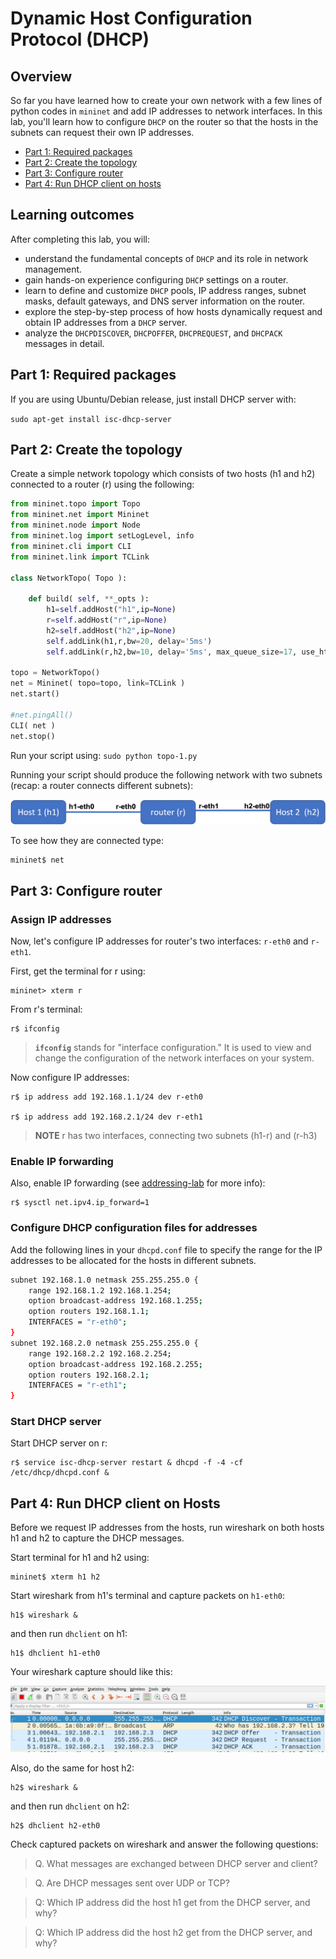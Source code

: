 # Dynamic Host Configuration Protocol (DHCP)

## Overview

So far you have learned how to create your own network with a few lines of python codes in `mininet` and add IP addresses to network interfaces. In this lab, you'll learn how to configure `DHCP` on the router so that the hosts in the subnets can request their own IP addresses. 


* [Part 1: Required packages](#part-1-required-packages)
* [Part 2: Create the topology](#part-2-create-the-topology)
* [Part 3: Configure router](#part-3-configure-router)
* [Part 4: Run DHCP client on hosts](#part-4-run-dhcp-client-on-hosts)



## Learning outcomes

After completing this lab, you will:

* understand the fundamental concepts of `DHCP` and its role in network management.
* gain hands-on experience configuring `DHCP` settings on a router.
* learn to define and customize `DHCP` pools, IP address ranges, subnet masks, default gateways, and DNS server information on the router.
* explore the step-by-step process of how hosts dynamically request and obtain IP addresses from a `DHCP` server.
* analyze the `DHCPDISCOVER`, `DHCPOFFER`, `DHCPREQUEST`, and `DHCPACK` messages in detail.



## Part 1: Required packages

If you are using Ubuntu/Debian release, just install DHCP server with:

`sudo apt-get install isc-dhcp-server`


## Part 2: Create the topology

Create a simple network topology which consists of two hosts (h1 and h2) connected to a router (r) using the following:

```python
from mininet.topo import Topo
from mininet.net import Mininet
from mininet.node import Node
from mininet.log import setLogLevel, info
from mininet.cli import CLI
from mininet.link import TCLink

class NetworkTopo( Topo ):

    def build( self, **_opts ):
        h1=self.addHost("h1",ip=None)
        r=self.addHost("r",ip=None)
        h2=self.addHost("h2",ip=None)
        self.addLink(h1,r,bw=20, delay='5ms')
        self.addLink(r,h2,bw=10, delay='5ms', max_queue_size=17, use_htb=True)

topo = NetworkTopo()
net = Mininet( topo=topo, link=TCLink )
net.start()

#net.pingAll()
CLI( net )
net.stop()

```

Run your script using: `sudo python topo-1.py`

Running your script should produce the following network with two subnets (recap: a router connects different subnets):

![A simple network topology](topo-1.png)

To see how they are connected type: 

```console 
mininet$ net
```

## Part 3: Configure router


### Assign IP addresses

Now, let's configure IP addresses for router's two interfaces: `r-eth0` and `r-eth1`. 

First, get the terminal for r using:

```console
mininet> xterm r
```

From r's terminal:

```console
r$ ifconfig
```

> **`ifconfig`** stands for "interface configuration." It is used to view and change the configuration of the network interfaces on your system.


Now configure IP addresses:

```console
r$ ip address add 192.168.1.1/24 dev r-eth0

r$ ip address add 192.168.2.1/24 dev r-eth1
```

> **NOTE** r has two interfaces, connecting two subnets (h1-r) and (r-h3)


### Enable IP forwarding


Also, enable IP forwarding (see [addressing-lab](https://github.com/safiqul/2410/blob/main/docs/addressing/addressing-forwarding-routing.md) for more info):

```console
r$ sysctl net.ipv4.ip_forward=1
```

### Configure DHCP configuration files for addresses

Add the following lines in your `dhcpd.conf` file to specify the range for the IP addresses to be allocated for the hosts in different subnets.

```sh
subnet 192.168.1.0 netmask 255.255.255.0 {
    range 192.168.1.2 192.168.1.254;
    option broadcast-address 192.168.1.255;
    option routers 192.168.1.1;
    INTERFACES = "r-eth0";
}
subnet 192.168.2.0 netmask 255.255.255.0 {
    range 192.168.2.2 192.168.2.254;
    option broadcast-address 192.168.2.255;
    option routers 192.168.2.1;
    INTERFACES = "r-eth1";
}
```

### Start DHCP server

Start DHCP server on r:

```console
r$ service isc-dhcp-server restart & dhcpd -f -4 -cf /etc/dhcp/dhcpd.conf &
```


## Part 4: Run DHCP client on Hosts

Before we request IP addresses from the hosts, run wireshark on both hosts h1 and h2 to capture
the DHCP messages. 

Start terminal for h1 and h2 using:

```console
mininet$ xterm h1 h2
```

Start wireshark from h1's terminal and capture packets on `h1-eth0`:

```console
h1$ wireshark &
```

and then run `dhclient` on h1:

```console
h1$ dhclient h1-eth0
```

Your wireshark capture should like this:

![Screenshot](wireshark.png)


Also, do the same for host h2:

```console
h2$ wireshark &
```

and then run `dhclient` on h2:

```console
h2$ dhclient h2-eth0
```



Check captured packets on wireshark and answer the following questions:

> Q. What messages are exchanged between DHCP server and client?

> Q. Are DHCP messages sent over UDP or TCP?

> Q: Which IP address did the host h1 get from the DHCP server, and why?

> Q: Which IP address did the host h2 get from the DHCP server, and why?

